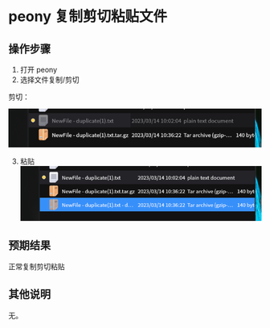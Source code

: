 # peony 复制剪切粘贴文件
## 操作步骤
1. 打开 peony
2. 选择文件复制/剪切   

剪切：

![peony_复制剪切粘贴文件-1](./img/peony_复制剪切粘贴文件-1.png)

3. 粘贴
![peony_复制剪切粘贴文件-2](./img/peony_复制剪切粘贴文件-2.png)


## 预期结果
正常复制剪切粘贴

## 其他说明

无。
